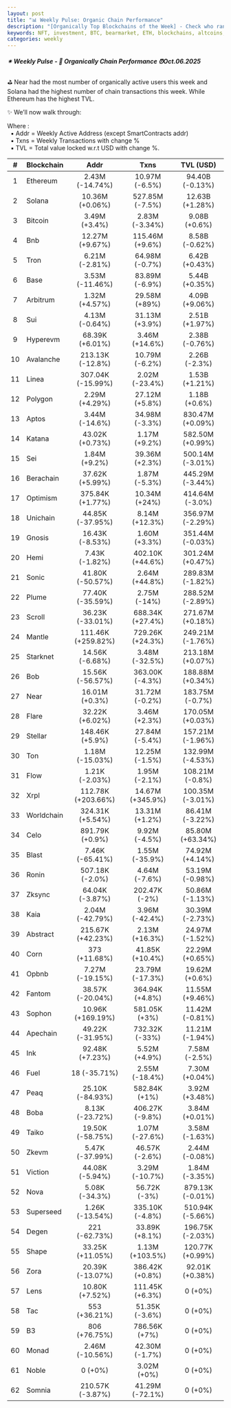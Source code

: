 ```yaml
---
layout: post
title: "📊 Weekly Pulse: Organic Chain Performance"
description: "[Organically Top Blockchains of the Week] - Check who ranked first this week in address, transactions and TVL"
keywords: NFT, investment, BTC, bearmarket, ETH, blockchains, altcoins, cryptocurrency, trends
categories: weekly
---
```


##### ✴ Weekly Pulse - 📌 *Organically Chain Performance ⏰Oct.06.2025*

⛳ Near had the most number of organically active users this week and Solana had the highest number of chain transactions this week. While Ethereum has the highest TVL.

✨ We’ll now walk through:

Where :  
&nbsp; ▪ Addr = Weekly Active Address (except SmartContracts addr)  
&nbsp; ▪ Txns = Weekly Transactions with change %  
&nbsp; ▪ TVL = Total value locked w.r.t USD with change %.  

| # | Blockchain |   Addr   |   Txns  | TVL (USD) |
|:-:|:-----------|:--------:|:-------:|:---------:|
|1 | Ethereum | 2.43M (-14.74%) | 10.97M (-6.5%) | 94.40B (-0.13%) |
|2 | Solana | 10.36M (+0.06%) | 527.85M (-7.5%) | 12.63B (+1.28%) |
|3 | Bitcoin | 3.49M (+3.4%) | 2.83M (-3.34%) | 9.08B (+0.6%) |
|4 | Bnb | 12.27M (+9.67%) | 115.46M (+9.6%) | 8.58B (-0.62%) |
|5 | Tron | 6.21M (-2.81%) | 64.98M (-0.7%) | 6.42B (+0.43%) |
|6 | Base | 3.53M (-11.46%) | 83.89M (-6.9%) | 5.44B (+0.35%) |
|7 | Arbitrum | 1.32M (+4.57%) | 29.58M (+89%) | 4.09B (+9.06%) |
|8 | Sui | 4.13M (-0.64%) | 31.13M (+3.9%) | 2.51B (+1.97%) |
|9 | Hyperevm | 68.39K (+6.01%) | 3.46M (+14.6%) | 2.38B (-0.76%) |
|10 | Avalanche | 213.13K (-12.8%) | 10.79M (-6.2%) | 2.26B (-2.3%) |
|11 | Linea | 307.04K (-15.99%) | 2.02M (-23.4%) | 1.53B (+1.21%) |
|12 | Polygon | 2.29M (+4.29%) | 27.12M (+5.8%) | 1.18B (+0.6%) |
|13 | Aptos | 3.44M (-14.6%) | 34.98M (-3.3%) | 830.47M (+0.09%) |
|14 | Katana | 43.02K (+0.73%) | 1.17M (+9.2%) | 582.50M (+0.99%) |
|15 | Sei | 1.84M (+9.2%) | 39.36M (+2.3%) | 500.14M (-3.01%) |
|16 | Berachain | 37.62K (+5.99%) | 1.87M (-5.3%) | 445.29M (-3.44%) |
|17 | Optimism | 375.84K (+1.77%) | 10.34M (+24%) | 414.64M (-3.0%) |
|18 | Unichain | 44.85K (-37.95%) | 8.14M (+12.3%) | 356.97M (-2.29%) |
|19 | Gnosis | 16.43K (-8.53%) | 1.60M (+3.3%) | 351.44M (-0.03%) |
|20 | Hemi | 7.43K (-1.82%) | 402.10K (+44.6%) | 301.24M (+0.47%) |
|21 | Sonic | 41.80K (-50.57%) | 2.64M (+44.8%) | 289.83M (-1.82%) |
|22 | Plume | 77.40K (-35.59%) | 2.75M (-14%) | 288.52M (-2.89%) |
|23 | Scroll | 36.23K (-33.01%) | 688.34K (+27.4%) | 271.67M (+0.18%) |
|24 | Mantle | 111.46K (+259.82%) | 729.26K (+24.3%) | 249.21M (-1.76%) |
|25 | Starknet | 14.56K (-6.68%) | 3.48M (-32.5%) | 213.18M (+0.07%) |
|26 | Bob | 15.56K (-56.57%) | 363.00K (-4.3%) | 188.88M (+0.34%) |
|27 | Near | 16.01M (+0.3%) | 31.72M (-0.2%) | 183.75M (-0.7%) |
|28 | Flare | 32.22K (+6.02%) | 3.46M (+2.3%) | 170.05M (+0.03%) |
|29 | Stellar | 148.46K (+5.9%) | 27.84M (-5.4%) | 157.21M (-1.96%) |
|30 | Ton | 1.18M (-15.03%) | 12.25M (-1.5%) | 132.99M (-4.53%) |
|31 | Flow | 1.21K (-2.03%) | 1.95M (-2.1%) | 108.21M (-0.8%) |
|32 | Xrpl | 112.78K (+203.66%) | 14.67M (+345.9%) | 100.35M (-3.01%) |
|33 | Worldchain | 324.31K (+5.54%) | 13.31M (+1.2%) | 86.41M (-3.22%) |
|34 | Celo | 891.79K (+0.9%) | 9.92M (-4.5%) | 85.80M (+63.34%) |
|35 | Blast | 7.46K (-65.41%) | 1.55M (-35.9%) | 74.92M (+4.14%) |
|36 | Ronin | 507.18K (-2.0%) | 4.64M (-7.6%) | 53.19M (-0.98%) |
|37 | Zksync | 64.04K (-3.87%) | 202.47K (-2%) | 50.86M (-1.13%) |
|38 | Kaia | 2.04M (-42.79%) | 3.96M (-42.4%) | 30.39M (-2.73%) |
|39 | Abstract | 215.67K (+42.23%) | 2.13M (+16.3%) | 24.97M (-1.52%) |
|40 | Corn | 373 (+11.68%) | 41.85K (+10.4%) | 22.29M (+0.65%) |
|41 | Opbnb | 7.27M (-19.15%) | 23.79M (-17.3%) | 19.62M (+0.6%) |
|42 | Fantom | 38.57K (-20.04%) | 364.94K (+4.8%) | 11.55M (+9.46%) |
|43 | Sophon | 10.96K (+169.19%) | 581.05K (+3%) | 11.42M (-0.81%) |
|44 | Apechain | 49.22K (-31.95%) | 732.32K (-33%) | 11.21M (-1.94%) |
|45 | Ink | 92.48K (+7.23%) | 5.52M (+4.9%) | 7.58M (-2.5%) |
|46 | Fuel | 18 (-35.71%) | 2.55M (-18.4%) | 7.30M (+0.04%) |
|47 | Peaq | 25.10K (-84.93%) | 582.84K (+1%) | 3.92M (+3.48%) |
|48 | Boba | 8.13K (-23.72%) | 406.27K (-9.8%) | 3.84M (+0.01%) |
|49 | Taiko | 19.50K (-58.75%) | 1.07M (-27.6%) | 3.58M (-1.63%) |
|50 | Zkevm | 5.47K (-37.99%) | 46.57K (-2.6%) | 2.44M (-0.08%) |
|51 | Viction | 44.08K (-5.94%) | 3.29M (-10.7%) | 1.84M (-3.35%) |
|52 | Nova | 5.08K (-34.3%) | 56.72K (-3%) | 879.13K (-0.01%) |
|53 | Superseed | 1.26K (-13.54%) | 335.10K (-4.8%) | 510.94K (-5.66%) |
|54 | Degen | 221 (-62.73%) | 33.89K (+8.1%) | 196.75K (-2.03%) |
|55 | Shape | 33.25K (+11.05%) | 1.13M (+103.5%) | 120.77K (+0.99%) |
|56 | Zora | 20.39K (-13.07%) | 386.42K (+0.8%) | 92.01K (+0.38%) |
|57 | Lens | 10.80K (+7.52%) | 111.45K (+6.3%) | 0 (+0%) |
|58 | Tac | 553 (+36.21%) | 51.35K (-3.6%) | 0 (+0%) |
|59 | B3 | 806 (+76.75%) | 786.56K (+7%) | 0 (+0%) |
|60 | Monad | 2.46M (-10.56%) | 42.30M (-1.7%) | 0 (+0%) |
|61 | Noble | 0 (+0%) | 3.02M (+0%) | 0 (+0%) |
|62 | Somnia | 210.57K (-3.87%) | 41.29M (-72.1%) | 0 (+0%) |
